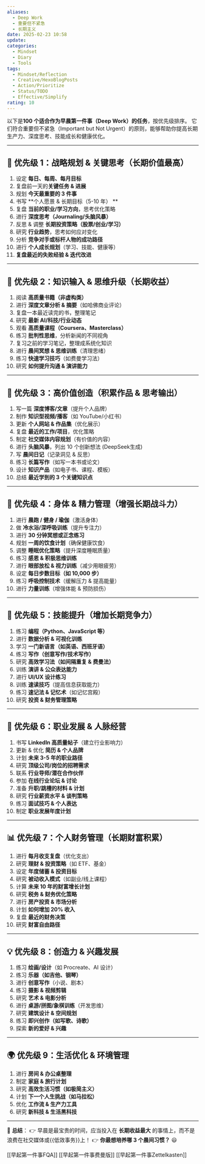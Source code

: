 ```yaml
---
aliases:
  - Deep Work
  - 重要但不紧急
  - 长期主义
date: 2025-02-23 10:58
update: 
categories:
  - Mindset
  - Diary
  - Tools
tags:
  - Mindset/Reflection
  - Creative/HexoBlogPosts
  - Action/Prioritize
  - Status/TODO
  - Effective/Simplify
rating: 10
---
```

  
以下是**100 个适合作为早晨第一件事（Deep Work）的任务**，按优先级排序。
它们符合重要但不紧急（Important but Not Urgent）的原则，能够帮助你提高长期生产力、深度思考、技能成长和健康优化。

---

## **🚀 优先级 1：战略规划 & 关键思考（长期价值最高）**

1. 设定 **每日、每周、每月目标**
2. 复盘前一天的**关键任务 & 进展**
3. 规划 **今天最重要的 3 件事**
4. 书写 **个人愿景 & 长期目标（5-10 年） **
5. 复盘 **当前的职业/学习方向**，思考优化策略
6. 进行 **深度思考（Journaling/头脑风暴）**
7. 反思 & 调整 **长期投资策略（股票/创业/学习）**
8. 研究 **行业趋势**，思考如何应对变化
9. 分析 **竞争对手或标杆人物的成功路径**
10. 进行 **个人成长规划**（学习、技能、健康等）
11. **复盘最近的失败经验 & 迭代改进**

---

## **📖 优先级 2：知识输入 & 思维升级（长期收益）**

1. 阅读 **高质量书籍（非虚构类）**
2. 进行 **深度文章分析 & 摘要**（如哈佛商业评论）
3. 复盘一本最近读完的书，整理笔记
4. 研究 **最新 AI/科技/行业动态**
5. 观看 **高质量课程（Coursera、Masterclass）**
6. 练习 **批判性思维**，分析新闻的不同视角
7. 复习之前的学习笔记，整理成系统化知识
8. 进行 **晨间冥想 & 思维训练**（清理思绪）
9. 练习 **快速学习技巧**（如费曼学习法）
10. 研究 **如何提升沟通 & 演讲能力**

---

## **📝 优先级 3：高价值创造（积累作品 & 思考输出）**

1. 写一篇 **深度博客/文章**（提升个人品牌）
2. 制作 **知识型视频/播客**（如 YouTube/小红书）
3. 更新 **个人网站 & 作品集**（优化展示）
4. 复盘 **最近的工作/项目**，优化策略
5. 制定 **社交媒体内容规划**（有价值的内容）
6. 进行 **头脑风暴**，列出 10 个创新想法 (DeepSeek生成)
7. 写 **晨间日记**（记录洞见 & 反思）
8. 练习 **长篇写作**（如写一本书或论文）
9. 设计 **知识产品**（如电子书、课程、模板）
10. 总结 **最近学到的 3 个关键知识点**

---

## **💪 优先级 4：身体 & 精力管理（增强长期战斗力）**

1. 进行 **晨跑 / 健身 / 瑜伽**（激活身体）
2. 做 **冷水浴/深呼吸训练**（提升专注力）
3. 进行 **30 分钟冥想或正念练习**
4. 规划 **一周的饮食计划**（确保健康饮食）
5. 调整 **睡眠优化策略**（提升深度睡眠质量）
6. 练习 **感恩 & 积极思维训练**
7. 进行 **眼部放松 & 视力训练**（减少用眼疲劳）
8. 设定 **每日步数目标（如 10,000 步）**
9. 练习 **呼吸控制技术**（缓解压力 & 提高能量）
10. 进行 **力量训练**（增强体能 & 预防损伤）

---

## **🎯 优先级 5：技能提升（增加长期竞争力）**

1. 练习 **编程（Python、JavaScript 等）**
2. 进行 **数据分析 & 可视化训练**
3. 学习 **一门新语言（如英语、西班牙语）**
4. 练习 **写作（创意写作/技术写作）**
5. 研究 **高效学习法（如间隔重复 & 费曼法）**
6. 训练 **演讲 & 公众表达能力**
7. 进行 **UI/UX 设计练习**
8. 训练 **速读技巧**（提高信息获取能力）
9. 练习 **速记法 & 记忆术**（如记忆宫殿）
10. 研究 **投资 & 财务管理策略**

---

## **💼 优先级 6：职业发展 & 人脉经营**

1. 书写 **LinkedIn 高质量帖子**（建立行业影响力）
2. 更新 & 优化 **简历 & 个人品牌**
3. 计划 **未来 3-5 年的职业路径**
4. 研究 **顶级公司/岗位的招聘需求**
5. 联系 **行业导师/潜在合作伙伴**
6. 参加 **在线行业论坛 & 讨论**
7. 准备 **升职/跳槽的材料 & 计划**
8. 研究 **行业薪资水平 & 谈判策略**
9. 练习 **面试技巧 & 个人表达**
10. 制定 **职业发展年度计划**

---

## **📊 优先级 7：个人财务管理（长期财富积累）**

1. 进行 **每月收支复盘**（优化支出）
2. 研究 **理财 & 投资策略**（如 ETF、基金）
3. 设定 **年度储蓄 & 投资目标**
4. 研究 **被动收入模式**（如副业/线上课程）
5. 计算 **未来 10 年的财富增长计划**
6. 研究 **税务 & 财务优化策略**
7. 进行 **房产投资 & 市场分析**
8. 计划 **如何增加 20% 收入**
9. 复盘 **最近的财务决策**
10. 研究 **财富自由路径**

---

## **💡 优先级 8：创造力 & 兴趣发展**

1. 练习 **绘画/设计**（如 Procreate、AI 设计）
2. 练习 **乐器（如吉他、钢琴）**
3. 进行 **创意写作**（小说、剧本）
4. 练习 **摄影 & 视频剪辑**
5. 研究 **艺术 & 电影分析**
6. 进行 **桌游/拼图/象棋训练**（开发思维）
7. 研究 **建筑设计 & 空间规划**
8. 练习 **即兴创作（如写歌、诗歌）**
9. 探索 **新的爱好 & 兴趣**

---

## **🌍 优先级 9：生活优化 & 环境管理**

1. 进行 **房间 & 办公桌整理**
2. 制定 **家庭 & 旅行计划**
3. 研究 **高效生活习惯（如极简主义）**
4. 计划 **下一个人生挑战（如马拉松）**
5. 优化 **工作流 & 生产力工具**
6. 研究 **新科技 & 生活黑科技**

---

🔹 **总结**：
👉 早晨是最宝贵的时间，应当投入在 **长期收益最大** 的事情上，而不是浪费在社交媒体或{{低效事务}}上！
👉 **你最想培养哪 3 个晨间习惯？** 😃

[[早起第一件事FQA]]
[[早起第一件事费曼版]]
[[早起第一件事Zettelkasten]]